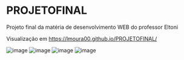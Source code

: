 # PROJETOFINAL
Projeto final da matéria de desenvolvimento WEB do professor Eltoni


Visualização em https://lmoura00.github.io/PROJETOFINAL/

![image](https://github.com/lmoura00/PROJETOFINAL/assets/106556785/5b091577-5f17-4242-80ba-f7ab4405d56d)
![image](https://github.com/lmoura00/PROJETOFINAL/assets/106556785/d3b5dae2-ca33-49d2-adb7-394ec0e5c631)
![image](https://github.com/lmoura00/PROJETOFINAL/assets/106556785/bdc5d592-09f5-4240-993e-b0390c95d349)
![image](https://github.com/lmoura00/PROJETOFINAL/assets/106556785/b3b4d31d-8104-47ea-99dc-974d185f1afc)



